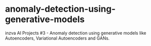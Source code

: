# anomaly-detection-using-generative-models
inzva AI Projects #3 - Anomaly detection using generative models like Autoencoders, Variational Autoencoders and GANs.
